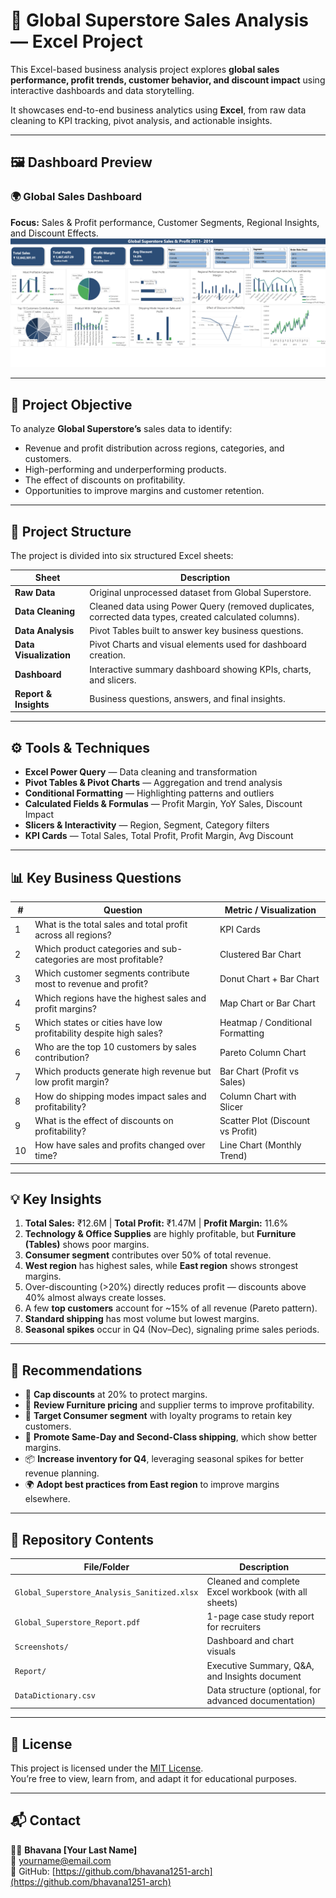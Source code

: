 # 🧾 Global Superstore Sales Analysis — Excel Project  

This Excel-based business analysis project explores **global sales performance, profit trends, customer behavior, and discount impact** using interactive dashboards and data storytelling.  

It showcases end-to-end business analytics using **Excel**, from raw data cleaning to KPI tracking, pivot analysis, and actionable insights.  

---

## 🖼️ Dashboard Preview  

### 🌍 Global Sales Dashboard  
**Focus:** Sales & Profit performance, Customer Segments, Regional Insights, and Discount Effects.  
![Dashboard Preview](Full_Dashboard.png) 


---

## 🎯 **Project Objective**
To analyze **Global Superstore’s** sales data to identify:
- Revenue and profit distribution across regions, categories, and customers.  
- High-performing and underperforming products.  
- The effect of discounts on profitability.  
- Opportunities to improve margins and customer retention.

---

## 🧩 **Project Structure**
The project is divided into six structured Excel sheets:

| Sheet | Description |
|--------|--------------|
| **Raw Data** | Original unprocessed dataset from Global Superstore. |
| **Data Cleaning** | Cleaned data using Power Query (removed duplicates, corrected data types, created calculated columns). |
| **Data Analysis** | Pivot Tables built to answer key business questions. |
| **Data Visualization** | Pivot Charts and visual elements used for dashboard creation. |
| **Dashboard** | Interactive summary dashboard showing KPIs, charts, and slicers. |
| **Report & Insights** | Business questions, answers, and final insights. |

---

## ⚙️ **Tools & Techniques**
- **Excel Power Query** — Data cleaning and transformation  
- **Pivot Tables & Pivot Charts** — Aggregation and trend analysis  
- **Conditional Formatting** — Highlighting patterns and outliers  
- **Calculated Fields & Formulas** — Profit Margin, YoY Sales, Discount Impact  
- **Slicers & Interactivity** — Region, Segment, Category filters  
- **KPI Cards** — Total Sales, Total Profit, Profit Margin, Avg Discount  

---

## 📊 **Key Business Questions**
| # | Question | Metric / Visualization |
|---|-----------|------------------------|
| 1 | What is the total sales and total profit across all regions? | KPI Cards |
| 2 | Which product categories and sub-categories are most profitable? | Clustered Bar Chart |
| 3 | Which customer segments contribute most to revenue and profit? | Donut Chart + Bar Chart |
| 4 | Which regions have the highest sales and profit margins? | Map Chart or Bar Chart |
| 5 | Which states or cities have low profitability despite high sales? | Heatmap / Conditional Formatting |
| 6 | Who are the top 10 customers by sales contribution? | Pareto Column Chart |
| 7 | Which products generate high revenue but low profit margin? | Bar Chart (Profit vs Sales) |
| 8 | How do shipping modes impact sales and profitability? | Column Chart with Slicer |
| 9 | What is the effect of discounts on profitability? | Scatter Plot (Discount vs Profit) |
| 10 | How have sales and profits changed over time? | Line Chart (Monthly Trend) |

---

## 💡 **Key Insights**
1. **Total Sales:** ₹12.6M | **Total Profit:** ₹1.47M | **Profit Margin:** 11.6%  
2. **Technology & Office Supplies** are highly profitable, but **Furniture (Tables)** shows poor margins.  
3. **Consumer segment** contributes over 50% of total revenue.  
4. **West region** has highest sales, while **East region** shows strongest margins.  
5. Over-discounting (>20%) directly reduces profit — discounts above 40% almost always create losses.  
6. A few **top customers** account for ~15% of all revenue (Pareto pattern).  
7. **Standard shipping** has most volume but lowest margins.  
8. **Seasonal spikes** occur in Q4 (Nov–Dec), signaling prime sales periods.

---

## 🧭 **Recommendations**
- 🚫 **Cap discounts** at 20% to protect margins.  
- 💺 **Review Furniture pricing** and supplier terms to improve profitability.  
- 🎯 **Target Consumer segment** with loyalty programs to retain key customers.  
- 🚚 **Promote Same-Day and Second-Class shipping**, which show better margins.  
- 📦 **Increase inventory for Q4**, leveraging seasonal spikes for better revenue planning.  
- 🌍 **Adopt best practices from East region** to improve margins elsewhere.

---

## 📂 **Repository Contents**
| File/Folder | Description |
|--------------|--------------|
| `Global_Superstore_Analysis_Sanitized.xlsx` | Cleaned and complete Excel workbook (with all sheets) |
| `Global_Superstore_Report.pdf` | 1-page case study report for recruiters |
| `Screenshots/` | Dashboard and chart visuals |
| `Report/` | Executive Summary, Q&A, and Insights document |
| `DataDictionary.csv` | Data structure (optional, for advanced documentation) |

---

## 🧾 **License**
This project is licensed under the [MIT License](LICENSE).  
You’re free to view, learn from, and adapt it for educational purposes.

---

## 📬 **Contact**
👩‍💻 **Bhavana [Your Last Name]**  
📧 yourname@email.com  
🔗 GitHub: [https://github.com/bhavana1251-arch](https://github.com/bhavana1251-arch)
